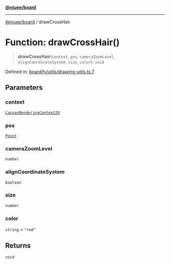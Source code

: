 [**@niuee/board**](../README.md)

***

[@niuee/board](../globals.md) / drawCrossHair

# Function: drawCrossHair()

> **drawCrossHair**(`context`, `pos`, `cameraZoomLevel`, `alignCoordinateSystem`, `size`, `color`): `void`

Defined in: [boardify/utils/drawing-utils.ts:7](https://github.com/niuee/board/blob/a0a1179721d4f4b943b6a9bc156753ac9737e502/src/boardify/utils/drawing-utils.ts#L7)

## Parameters

### context

[`CanvasRenderingContext2D`](https://developer.mozilla.org/docs/Web/API/CanvasRenderingContext2D)

### pos

[`Point`](../type-aliases/Point.md)

### cameraZoomLevel

`number`

### alignCoordinateSystem

`boolean`

### size

`number`

### color

`string` = `"red"`

## Returns

`void`
